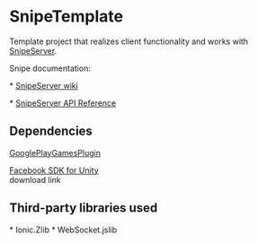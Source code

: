 # SnipeTemplate
<p>
Template project that realizes client functionality and works with <a href="http://snipeserver.com">SnipeServer</a>.
</p><p>
Snipe documentation:
</p><p>
* <a href="https://github.com/Mini-IT/SnipeWiki/wiki">SnipeServer wiki</a>
</p><p>
* <a href="http://api.snipeserver.com">SnipeServer API Reference</a>
</p>

## Dependencies
<p>
<a href="https://github.com/playgameservices/play-games-plugin-for-unity">GooglePlayGamesPlugin</a>
</p>

<p>
<a href="https://developers.facebook.com/docs/unity/">Facebook SDK for Unity</a> <br/>
<a href"https://origincache.facebook.com/developers/resources/?id=FacebookSDK-current.zip">download link</a>
</p>


## Third-party libraries used
<p>
* Ionic.Zlib
* WebSocket.jslib
</p>
